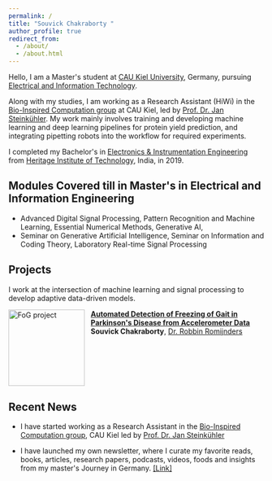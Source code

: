 ```yaml
---
permalink: /
title: "Souvick Chakraborty "
author_profile: true
redirect_from: 
  - /about/
  - /about.html
---
```


Hello, I am a Master's student at [CAU Kiel University](https://www.tf.uni-kiel.de/etit/instetit/en?set_language=en), Germany, pursuing [Electrical and Information Technology](https://www.tf.uni-kiel.de/etit/instetit/en?set_language=en). 

Along with my studies, I am working as a Research Assistant (HiWi) in the [Bio-Inspired Computation group](https://www.uni-kiel.de/en/tf/research/institute-etit/bio-inspired-computation) at CAU Kiel, led by [Prof. Dr. Jan Steinkühler](https://scholar.google.com/citations?user=2Dzpoo0AAAAJ&hl=en). My work mainly involves training and developing machine learning and deep learning pipelines for protein yield prediction, and integrating pipetting robots into the workflow for required experiments. 



I completed my Bachelor's in [Electronics & Instrumentation Engineering](https://heritageit.edu/AEIE.aspx) from [Heritage Institute of Technology](https://heritageit.edu/), India, in 2019.

## Modules Covered till in Master's in Electrical and Information Engineering

<!-- - Bio-inspired Information Pathways   -->
<!-- - Channel Coding   -->
- Advanced Digital Signal Processing, Pattern Recognition and Machine Learning, Essential Numerical Methods, Generative AI, 
- Seminar on Generative Artificial Intelligence, Seminar on Information and Coding Theory, Laboratory Real-time Signal Processing
<!-- - Advanced Digital Communications   -->


<!-- - Adaptive Filters   -->



Projects
---

I work at the intersection of machine learning and signal processing to develop adaptive data-driven models.

<div style="display:flex;gap:12px;align-items:flex-start;">
  <img src="{{ '/images/FOG.png' | relative_url }}" width="150" alt="FoG project">
  <div>
    <strong><a href="https://github.com/rmndrs89/advanced-time-series-prediction">
      Automated Detection of Freezing of Gait in Parkinson's Disease from Accelerometer Data
    </a></strong><br>
    <strong>Souvick Chakraborty</strong>, 
    <a href="https://scholar.google.com/citations?user=LZYbIbUAAAAJ">Dr. Robbin Romijnders</a>
  </div>
</div>






Recent News
----

- I have started working as a Research Assistant in the [Bio-Inspired Computation group](https://www.uni-kiel.de/en/tf/research/institute-etit/bio-inspired-computation), CAU Kiel led by [Prof. Dr. Jan Steinkühler](https://scholar.google.com/citations?user=2Dzpoo0AAAAJ&hl=en)

- I have launched my own newsletter, where I curate my favorite reads, books, articles, research papers, podcasts, videos, foods and insights from my master's Journey in Germany. [[Link]](https://souvickc.substack.com/)

 
<!-- Student Talks
--
- Presented a **talk** on **"Pattern Recognition Techniques in Brain-Computer Interface (BCI)"** for the course *Pattern Recognition and Machine Learning*. [[Link]](https://dss-kiel.de/index.php/teaching/lectures/lecture-pattern-recognition), [[Presentation]](/files/PRML_Talk_SouvickC.pdf)


- Presented a **literature survey** for the course *Seminar - Information and Coding Theory* on **"Pointing Error and Mitigation Techniques Using Machine Learning Algorithms in Free-Space Optical Communication".** [[Paper]](/files/Seminar_ICT_paper_Souvick_C.pdf),  [[Presentation]](/files/Seminar_ICT_PPT_Souvick_C.pdf) -->